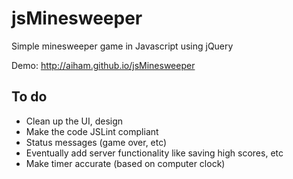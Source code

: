 # jsMinesweeper

Simple minesweeper game in Javascript using jQuery

Demo: http://aiham.github.io/jsMinesweeper

## To do
- Clean up the UI, design
- Make the code JSLint compliant
- Status messages (game over, etc)
- Eventually add server functionality like saving high scores, etc
- Make timer accurate (based on computer clock)
